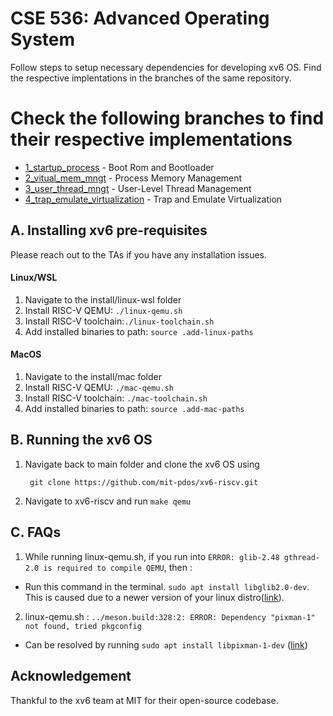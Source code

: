 # CSE 536: Advanced Operating System
Follow steps to setup necessary dependencies for developing xv6 OS. Find the respective implentations in the branches of the same repository.

# Check the following branches to find their respective implementations
- <a href ="https://github.com/Rahil-Parikh/operating_system_xv6/tree/1_startup_process">1_startup_process</a> - Boot Rom and Bootloader
- <a href ="https://github.com/Rahil-Parikh/operating_system_xv6/tree/2_vitual_mem_mngt">2_vitual_mem_mngt</a> - Process Memory Management
- <a href ="https://github.com/Rahil-Parikh/operating_system_xv6/tree/3_user_thread_mngt">3_user_thread_mngt</a> - User-Level Thread Management
- <a href ="https://github.com/Rahil-Parikh/operating_system_xv6/tree/4_trap_emulate_virtualization">4_trap_emulate_virtualization</a> - Trap and Emulate Virtualization 

## A. Installing xv6 pre-requisites 

Please reach out to the TAs if you have any installation issues.

#### Linux/WSL

1. Navigate to the install/linux-wsl folder
2. Install RISC-V QEMU: `./linux-qemu.sh`
3. Install RISC-V toolchain:`./linux-toolchain.sh`
4. Add installed binaries to path: `source .add-linux-paths`

#### MacOS

1. Navigate to the install/mac folder
2. Install RISC-V QEMU: `./mac-qemu.sh`
3. Install RISC-V toolchain: `./mac-toolchain.sh`
4. Add installed binaries to path: `source .add-mac-paths`

## B. Running the xv6 OS

1. Navigate back to main folder and clone the xv6 OS using 

        git clone https://github.com/mit-pdos/xv6-riscv.git

2. Navigate to xv6-riscv and run `make qemu`

## C. FAQs

1. While running linux-qemu.sh, if you run into `ERROR: glib-2.48 gthread-2.0 is required to compile QEMU`, then :

- Run this command in the terminal.  `sudo apt install libglib2.0-dev`. This is caused due to a newer version of your linux distro([link](https://github.com/Xilinx/qemu/issues/40)). 

2. linux-qemu.sh : `../meson.build:328:2: ERROR: Dependency "pixman-1" not found, tried pkgconfig`

- Can be resolved by running `sudo apt install libpixman-1-dev` ([link](https://stackoverflow.com/a/39916441))



## Acknowledgement

Thankful to the xv6 team at MIT for their open-source codebase. 
